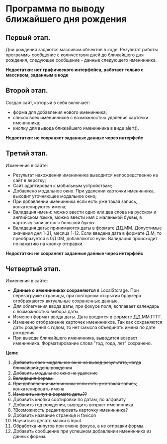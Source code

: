 # Программа по выводу ближайшего дня рождения
## Первый этап.
Дни рождения задаются массивом объектов в коде. Результат работы программы сообщение с количеством дней до ближайшего дня рождения, 
следующее сообщение - данные следующего именинника.

**Недостатки: нет графического интерфейса, работает только с массивом, заданным в коде**
## Второй этап.
Создан сайт, который в себя включает:
* форма для добавления нового именинника;
* список всех именинников с возможностью удаления карточки именинника;
* кнопку для вывода ближайшего именинника в виде alert().

**Недостатки: не сохраняет заданные данные через интерфейс**
## Третий этап.
Изменения в сайте:
* Результат нахождения именинника выводится непосредственно на сайт в верстку;
* Сайт адаптирован к мобильным устройствам;
* Добавлено модальное окно. При удалении карточки именинника, выходит уточняющее модальное окно;
* При добавлении именинника если есть уже такая запись, конкатенируются имена;
* Валидация имени: можно ввести одно или два слова на русском и английском языке, можно ввести имя с маленькой буквы, в карточку запишется с большой буквы.
* Валидация даты: принимаются даты в формате ДД.ММ. Допустимые значения дня 1-31, месяца 1-12. Если введена дата в формате Д.М, то преобразуется в 0Д.0М, добавляются нули. Валидация происходит по нажатию на кнопку отправки.

**Недостатки: не сохраняет заданные данные через интерфейс**
## Четвертый этап.
Изменения в сайте:
* **Данные о именинниках сохраняются** в LocalStorage. При перезагрузке страницы, при повторном открытии браузера отображаются актуальные сохраненные данные.
* Для облегчения ввода даты, при фокусе поля, всплавает календарь с возможностью выбора даты.
* Изменен формат ввода даты. Дата вводится в формате ДД.ММ.ГГГГ.
* Изменено отображение карточек именинников. Так как сохраняются даты рождения с годом, то нет смысла объединять имена по дате рождения.
* При выводе ближайшего именинника, выводится возраст именинника. Форматирование слова "год, года, лет" сохранено.








**Цели:**
1. ~~Добавить свое модальное окно на вывод результата, когда ближайший день рождения~~
2. ~~Добавить модальное окно на удаление~~
3. ~~Валидация формы.~~
4. ~~При добавлении именинника если есть уже такая запись, конкатенировать имена~~
5. ~~Изменить инпут в формате даты??~~
6. Добавить кнопки сортировки по датам, по алфавиту
7. ~~Добавить год рождения, выводить возраст именинника~~
8. ?Возможность редактировать карточку именинника?
9. Добавить название странице и favicon
10. Научиться делать маски в input. 
11. Обработка инпутов при смене фокуса, а не отправки формы. 
12. Добавить сообщение при успешном добавлении именинника из данных формы.
